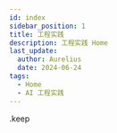 ```yaml
---
id: index
sidebar_position: 1
title: 工程实践
description: 工程实践 Home
last_update:
  author: Aurelius
  date: 2024-06-24
tags:
  - Home
  - AI 工程实践
---
```


.keep
